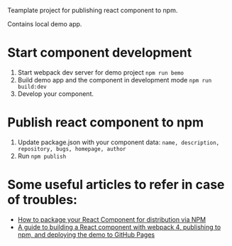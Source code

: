 Teamplate project for publishing react component to npm.

Contains local demo app.

# Start component development
1. Start webpack dev server for demo project `npm run bemo`
2. Build demo app and the component in development mode `npm run build:dev`
3. Develop your component.

# Publish react component to npm
1. Update package.json with your component data: `name, description, repository, bugs, homepage, author`
2. Run `npm publish`

# Some useful articles to refer in case of troubles:
* [How to package your React Component for distribution via NPM](https://itnext.io/how-to-package-your-react-component-for-distribution-via-npm-d32d4bf71b4f)
* [A guide to building a React component with webpack 4, publishing to npm, and deploying the demo to GitHub Pages](https://medium.com/dailyjs/building-a-react-component-with-webpack-publish-to-npm-deploy-to-github-guide-6927f60b3220)
